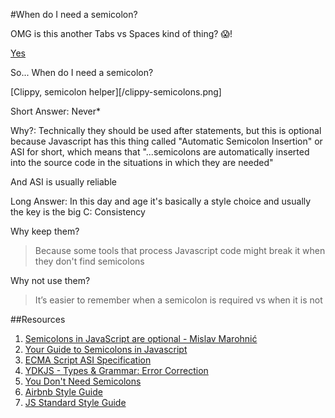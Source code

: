 #When do I need a semicolon?

OMG is this another Tabs vs Spaces kind of thing? :scream:! 

[Yes](https://github.com/twbs/bootstrap/issues/3057)

So... When do I need a semicolon?

[Clippy, semicolon helper][/clippy-semicolons.png]

Short Answer: Never*

Why?: Technically they should be used after statements, but this is optional because Javascript has this thing called "Automatic Semicolon Insertion" or ASI for short, which means that "...semicolons are automatically inserted into the source code in the situations in which they are needed"

And ASI is usually reliable

Long Answer: In this day and age it's basically a style choice and usually the key is the big C: Consistency

Why keep them?
>Because some tools that process Javascript code might break it when they don't find semicolons

Why not use them?
>It’s easier to remember when a semicolon is required vs when it is not

##Resources

1. [Semicolons in JavaScript are optional -  Mislav Marohnić ](http://mislav.net/2010/05/semicolons/)
2. [Your Guide to Semicolons in Javascript](https://www.codecademy.com/blog/78)
3. [ECMA Script ASI Specification](http://www.ecma-international.org/ecma-262/5.1/#sec-7.9)
4. [YDKJS - Types & Grammar: Error Correction](https://github.com/getify/You-Dont-Know-JS/blob/master/types%20&%20grammar/ch5.md#error-correction) 
5. [You Don't Need Semicolons](https://medium.com/@goatslacker/no-you-dont-need-semicolons-148d936b9cf2)
6. [Airbnb Style Guide](https://github.com/airbnb/javascript#semicolons)
7. [JS Standard Style Guide](http://standardjs.com/rules.html)

